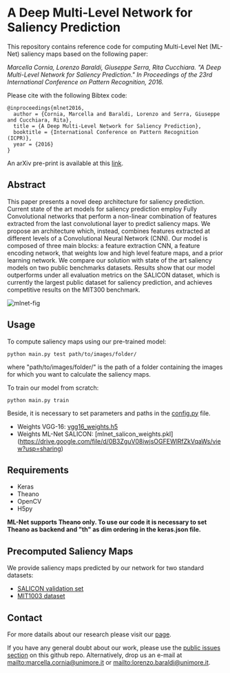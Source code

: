 # A Deep Multi-Level Network for Saliency Prediction
This repository contains reference code for computing Multi-Level Net (ML-Net) saliency maps based on the following paper:

*Marcella Cornia, Lorenzo Baraldi, Giuseppe Serra, Rita Cucchiara. "A Deep Multi-Level Network for Saliency Prediction." In Proceedings of the 23rd International Conference on Pattern Recognition, 2016.*

Please cite with the following Bibtex code:

```
@inproceedings{mlnet2016,
  author = {Cornia, Marcella and Baraldi, Lorenzo and Serra, Giuseppe and Cucchiara, Rita},
  title = {A Deep Multi-Level Network for Saliency Prediction},
  booktitle = {International Conference on Pattern Recognition (ICPR)},
  year = {2016}
}
```

An arXiv pre-print is available at this [link](https://arxiv.org/abs/1609.01064).

## Abstract

This paper presents a novel deep architecture for saliency prediction. Current state of the art models for saliency prediction employ Fully Convolutional networks that  perform a non-linear combination of features extracted from the last convolutional layer to predict saliency maps. We propose an architecture which, instead, combines features extracted at different levels of a Convolutional Neural Network (CNN). Our model is composed of three main blocks: a feature extraction CNN, a feature encoding network, that weights low and high level feature maps, and a prior learning network. 
We compare our solution with state of the art saliency models on two public benchmarks datasets. Results show that our model outperforms under all evaluation metrics on the SALICON dataset, which is currently the largest public dataset for saliency prediction, and achieves competitive results on the MIT300 benchmark.

![mlnet-fig](https://raw.githubusercontent.com/marcellacornia/mlnet/master/figs/mlnet.jpg)

## Usage

To compute saliency maps using our pre-trained model:
```
python main.py test path/to/images/folder/
```
where "path/to/images/folder/" is the path of a folder containing the images for which you want to calculate the saliency maps.

To train our model from scratch:
```
python main.py train
```
Beside, it is necessary to set parameters and paths in the [config.py](config.py) file.

* Weights VGG-16: [vgg16_weights.h5](https://drive.google.com/file/d/0Bz7KyqmuGsilT0J5dmRCM0ROVHc/view?usp=sharing) 
* Weights ML-Net SALICON: [mlnet_salicon_weights.pkl] (https://drive.google.com/file/d/0B3ZguV08iwjsOGFEWlRfZkVqaWs/view?usp=sharing) 

## Requirements
* Keras
* Theano
* OpenCV
* H5py

**ML-Net supports Theano only. To use our code it is necessary to set Theano as backend and "th" as dim ordering in the keras.json file.**

## Precomputed Saliency Maps

We provide saliency maps predicted by our network for two standard datasets:
* [SALICON validation set](https://drive.google.com/file/d/0B3ZguV08iwjsYS1jTC16TEFQbU0/view?usp=sharing) 
* [MIT1003 dataset](https://drive.google.com/file/d/0B3ZguV08iwjsM2RjTk5HYjExTUE/view?usp=sharing) 
  
## Contact

For more datails about our research please visit our [page](http://imagelab.ing.unimore.it/imagelab/researchActivity.asp?idActivity=30).

If you have any general doubt about our work, please use the [public issues section](https://github.com/marcellacornia/mlnet/issues) on this github repo. Alternatively, drop us an e-mail at <mailto:marcella.cornia@unimore.it> or <mailto:lorenzo.baraldi@unimore.it>.
